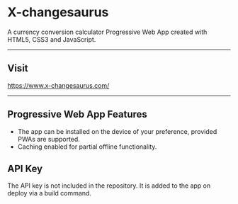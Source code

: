 # X-changesaurus
 A currency conversion calculator Progressive Web App created with HTML5, CSS3 and JavaScript. 

 ---

 ## Visit
 https://www.x-changesaurus.com/

 ---

 ## Progressive Web App Features
 * The app can be installed on the device of your preference, provided PWAs are supported.
 * Caching enabled for partial offline functionality.
 
 ## API Key
 The API key is not included in the repository. It is added to the app on deploy via a build command.
